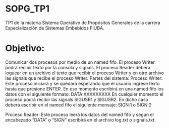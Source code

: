 # SOPG_TP1
TP1 de la materia Sistema Operativo de Propósitos Generales de la carrera Especialización de Sistemas Embebidos FIUBA.

# Objetivo:
Comunicar dos procesos por medio de un named fifo. El proceso Writer podrá recibir texto por la
consola y signals. El proceso Reader deberá loguear en un archivo el texto que recibir el proceso
Writer y en otro archivo las signals que recibe el proceso Writer.
 Partes del sistema:
  Proceso Writer:
    Este proceso iniciará y se quedará esperando que el usuario ingrese texto hasta que presione
    ENTER. En ese momento escribirá en una named fifo los datos con el siguiente formato:
                    DATA:XXXXXXXXX
    En cualquier momento el proceso podrá recibir las signals SIGUSR1 y SIGUSR2. En dicho caso    
deberá escribir en el named fifo el siguiente mensaje:
SIGN:1 o SIGN:2

  Proceso Reader:
  Este proceso leerá los datos del named fifo y según el encabezado “DATA” o “SIGN” escribirá en el
  archivo log.txt o signals.txt.

